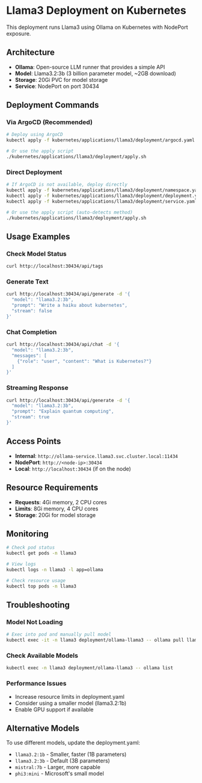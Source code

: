 # Llama3 Deployment on Kubernetes

This deployment runs Llama3 using Ollama on Kubernetes with NodePort exposure.

## Architecture

- **Ollama**: Open-source LLM runner that provides a simple API
- **Model**: Llama3.2:3b (3 billion parameter model, ~2GB download)
- **Storage**: 20Gi PVC for model storage
- **Service**: NodePort on port 30434

## Deployment Commands

### Via ArgoCD (Recommended)
```bash
# Deploy using ArgoCD
kubectl apply -f kubernetes/applications/llama3/deployment/argocd.yaml

# Or use the apply script
./kubernetes/applications/llama3/deployment/apply.sh
```

### Direct Deployment
```bash
# If ArgoCD is not available, deploy directly
kubectl apply -f kubernetes/applications/llama3/deployment/namespace.yaml
kubectl apply -f kubernetes/applications/llama3/deployment/deployment.yaml
kubectl apply -f kubernetes/applications/llama3/deployment/service.yaml

# Or use the apply script (auto-detects method)
./kubernetes/applications/llama3/deployment/apply.sh
```

## Usage Examples

### Check Model Status
```bash
curl http://localhost:30434/api/tags
```

### Generate Text
```bash
curl http://localhost:30434/api/generate -d '{
  "model": "llama3.2:3b",
  "prompt": "Write a haiku about kubernetes",
  "stream": false
}'
```

### Chat Completion
```bash
curl http://localhost:30434/api/chat -d '{
  "model": "llama3.2:3b",
  "messages": [
    {"role": "user", "content": "What is Kubernetes?"}
  ]
}'
```

### Streaming Response
```bash
curl http://localhost:30434/api/generate -d '{
  "model": "llama3.2:3b",
  "prompt": "Explain quantum computing",
  "stream": true
}'
```

## Access Points

- **Internal**: `http://ollama-service.llama3.svc.cluster.local:11434`
- **NodePort**: `http://<node-ip>:30434`
- **Local**: `http://localhost:30434` (if on the node)

## Resource Requirements

- **Requests**: 4Gi memory, 2 CPU cores
- **Limits**: 8Gi memory, 4 CPU cores
- **Storage**: 20Gi for model storage

## Monitoring

```bash
# Check pod status
kubectl get pods -n llama3

# View logs
kubectl logs -n llama3 -l app=ollama

# Check resource usage
kubectl top pods -n llama3
```

## Troubleshooting

### Model Not Loading
```bash
# Exec into pod and manually pull model
kubectl exec -it -n llama3 deployment/ollama-llama3 -- ollama pull llama3.2:3b
```

### Check Available Models
```bash
kubectl exec -n llama3 deployment/ollama-llama3 -- ollama list
```

### Performance Issues
- Increase resource limits in deployment.yaml
- Consider using a smaller model (llama3.2:1b)
- Enable GPU support if available

## Alternative Models

To use different models, update the deployment.yaml:
- `llama3.2:1b` - Smaller, faster (1B parameters)
- `llama3.2:3b` - Default (3B parameters)
- `mistral:7b` - Larger, more capable
- `phi3:mini` - Microsoft's small model